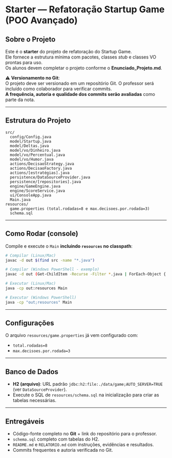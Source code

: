 # Starter — Refatoração Startup Game (POO Avançado)

## Sobre o Projeto
Este é o **starter** do projeto de refatoração do Startup Game.  
Ele fornece a estrutura mínima com pacotes, classes *stub* e classes VO prontas para uso.  
Os alunos devem completar o projeto conforme o **Enunciado_Projeto.md**.

⚠️ **Versionamento no Git**:  
O projeto deve ser versionado em um repositório Git. O professor será incluído como colaborador para verificar commits.  
**A frequência, autoria e qualidade dos commits serão avaliadas** como parte da nota.

---

## Estrutura do Projeto
```
src/
  config/Config.java
  model/Startup.java
  model/Deltas.java
  model/vo/Dinheiro.java
  model/vo/Percentual.java
  model/vo/Humor.java
  actions/DecisaoStrategy.java
  actions/DecisaoFactory.java
  actions/[estratégias].java
  persistence/DataSourceProvider.java
  persistence/[repositories].java
  engine/GameEngine.java
  engine/ScoreService.java
  ui/ConsoleApp.java
  Main.java
resources/
  game.properties (total.rodadas=8 e max.decisoes.por.rodada=3)
  schema.sql
```

---

## Como Rodar (console)
Compile e execute o `Main` **incluindo `resources` no classpath**:

```bash
# Compilar (Linux/Mac)
javac -d out $(find src -name "*.java")

# Compilar (Windows PowerShell - exemplo)
javac -d out (Get-ChildItem -Recurse -Filter *.java | ForEach-Object { $_.FullName })

# Executar (Linux/Mac)
java -cp out:resources Main

# Executar (Windows PowerShell)
java -cp "out;resources" Main
```

---

## Configurações
O arquivo `resources/game.properties` já vem configurado com:
- `total.rodadas=8`
- `max.decisoes.por.rodada=3`

---

## Banco de Dados
- **H2 (arquivo)**: URL padrão `jdbc:h2:file:./data/game;AUTO_SERVER=TRUE` (ver `DataSourceProvider`).
- Execute o SQL de `resources/schema.sql` na inicialização para criar as tabelas necessárias.

---

## Entregáveis
- Código-fonte completo no **Git** + link do repositório para o professor.
- `schema.sql` completo com tabelas do H2.
- `README.md` e `RELATORIO.md` com instruções, evidências e resultados.
- Commits frequentes e autoria verificada no Git.
